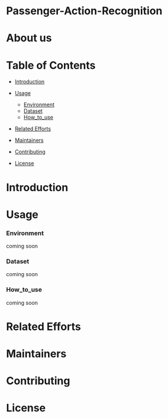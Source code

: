 # Passenger-Action-Recognition
# About us

# Table of Contents

- [Introduction](#introduction)
- [Usage](#usage)
	- [Environment](#environment)
	- [Dataset](#dataset)
	- [How_to_use](#how_to_use)
- [Related Efforts](#related-efforts)
- [Maintainers](#maintainers)
- [Contributing](#contributing)

- [License](#license)

# Introduction


# Usage
### Environment
coming soon
### Dataset
coming soon
### How_to_use
coming soon
# Related Efforts


# Maintainers


# Contributing


# License
